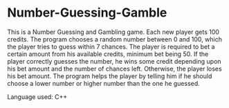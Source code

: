 # Number-Guessing-Gamble

This is a Number Guessing and Gambling game.
Each new player gets 100 credits.
The program chooses a random number between 0 and 100, which the player tries to guess within 7 chances.
The player is required to bet a certain amount from his available credits, minimum bet being 50.
If the player correctly guesses the number, he wins some credit depending upon his bet amount and the number of chances left.
Otherwise, the player loses his bet amount.
The program helps the player by telling him if he should choose a lower number or higher number than the one he guessed.

Language used: C++
